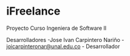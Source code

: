 # iFreelance
Proyecto Curso Ingeniera de Software II

Desarrolladores
-Jose Ivan Carpintero Nariño - joicarpinteronar@unal.edu.co - Desarrollador
